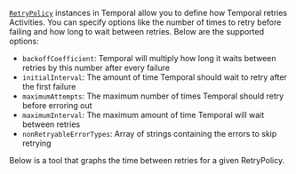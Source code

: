 [`RetryPolicy`](https://typescript.temporal.io/api/classes/proto.coresdk.common.retrypolicy/) instances in Temporal allow you to define how Temporal retries Activities.
You can specify options like the number of times to retry before failing and how long to wait between retries.
Below are the supported options:

- `backoffCoefficient`: Temporal will multiply how long it waits between retries by this number after every failure
- `initialInterval`: The amount of time Temporal should wait to retry after the first failure
- `maximumAttempts`: The maximum number of times Temporal should retry before erroring out
- `maximumInterval`: The maximum amount of time Temporal will wait between retries
- `nonRetryableErrorTypes`: Array of strings containing the errors to skip retrying

Below is a tool that graphs the time between retries for a given RetryPolicy.

<style>
  #input {
    display: inline-block;
    width: 32%;
    height: 400px;
    vertical-align: top;
    padding-top: 25px;
  }

  #input .CodeMirror {
    border: 1px solid #ddd;
  }

  #chart-wrapper {
    display: inline-block; position: relative; height: 400px; width: 66%;
  }

  .error-marker {
    color: black;
    width: 10px !important;
    background-color: #ff0000;
  }

  .error-marker .error-message {
    display: none;
    position: absolute;
    background-color: #ddd;
    border: 1px solid #999;
    padding: 6px;
    width: 140px;
    left: 15px;
    top: -1em;
  }

  .error-marker:hover .error-message {
    display: block;
  }
</style>

<div id="input"></div>
<div id="chart-wrapper">
  <canvas id="chart"></canvas>
</div>
<script src="../../codemirror-5.62.2/lib/codemirror.js"></script>
<link rel="stylesheet" href="../../codemirror-5.62.2/lib/codemirror.css">
<script src="../../codemirror-5.62.2/mode/javascript/javascript.js"></script>
<script src="https://www.unpkg.com/dedent@0.7.0/dist/dedent.js"></script>

<script src="https://cdnjs.cloudflare.com/ajax/libs/Chart.js/2.7.1/Chart.min.js"></script>

<script>
  const input = CodeMirror(document.querySelector('#input'), {
    mode: 'javascript',
    lineNumbers: true,
    value: dedent(`
    {
      backoffCoefficient: 2,
      initialInterval: 100,
      maximumAttempts: 5
    }
    `),
    tabSize: 2,
    gutters: ['error']
  });

  input.on('changes', () => {
    let value;
    try {
      value = eval(`(${input.getValue()})`);
    } catch (err) {
      return;
    }

    updateChart(value);
  });

  const ctx = document.getElementById('chart').getContext('2d');
  const chart = new Chart(ctx, {
      // The type of chart we want to create
      type: 'bar',

      // Configuration options go here
      options: {
        responsive: true,
        scales: {
          yAxes: [{
            ticks: {
              beginAtZero: true
            }
          }]
        }
      }
  });

  updateChart();

  function parseInput(str) {
    let val = null;
    input.clearGutter('error');
    try {
      val = eval(`(${input.getValue()})`);
    } catch (err) {
      input.setGutterMarker(0, 'error', makeMarker(err.message));
      return val;
    }

    if (val == null || typeof val !== 'object') {
      input.setGutterMarker(0, 'error', makeMarker('Must resolve to an object'));
      return null;
    }

    if (val.maximumAttempts !== undefined && typeof val.maximumAttempts !== 'number') {
      input.setGutterMarker(0, 'error', makeMarker('maximumAttempts must be number or undefined'));
      return null;
    }
    if (val.backupCoefficient !== undefined && typeof val.backupCoefficient !== 'number') {
      input.setGutterMarker(0, 'error', makeMarker('backupCoefficient must be number or undefined'));
      return null;
    }
    if (val.initialInterval !== undefined && typeof val.initialInterval !== 'number') {
      input.setGutterMarker(0, 'error', makeMarker('initialInterval must be number or undefined'));
      return null;
    }
    if (val.maximumInterval !== undefined && typeof val.maximumInterval !== 'number') {
      input.setGutterMarker(0, 'error', makeMarker('maximumInterval must be number or undefined'));
      return null;
    }

    return val;
  }

  function updateChart() {
    const obj = parseInput(input.getValue());
    if (obj == null) {
      return;
    }

    let maximumAttempts = Math.min(50, obj.maximumAttempts || 50);
    let backupCoefficient = obj.backupCoefficient || 2;
    let initialInterval = obj.initialInterval || 1000;
    let maximumInterval = obj.maximumInterval || Number.POSITIVE_INFINITY;

    const labels = [];
    const values = [];

    let interval = initialInterval;

    for (let i = 0; i < maximumAttempts; ++i) {
      labels.push(i + 1);
      values.push(interval);

      interval = Math.min(interval * backupCoefficient, maximumInterval);
    }

    chart.data.labels = labels;
    chart.data.datasets = [{
      label: 'Time Before Retry',
      backgroundColor: '#168a93',
      borderColor: '#168a93',
      data: values
    }];
    chart.update();
  }

  // Create an HTML element that CodeMirror is responsible for positioning
  // properly.
  function makeMarker(msg) {
    const marker = document.createElement('div');
    marker.classList.add('error-marker');
    marker.innerHTML = '&nbsp;';

    const error = document.createElement('div');
    error.innerHTML = msg;
    error.classList.add('error-message');
    marker.appendChild(error);

    return marker;
  }
</script>
